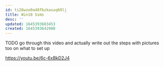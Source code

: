 ```yaml
---
id: ti26wzo0a48fbzkasuq69lj
title: Win10 Ssms
desc: ''
updated: 1645393683453
created: 1645393642980
---
```



TODO go through this video and actually write out the steps with pictures too on what to set up

<https://youtu.be/6c-6xBkD2J4>
